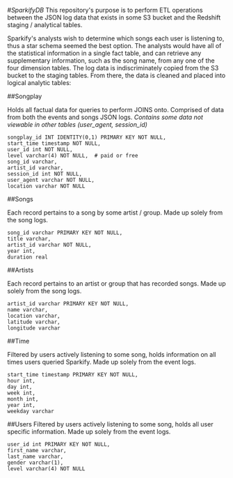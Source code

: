 #*SparkifyDB*
This repository's purpose is to perform ETL operations between the JSON log data that exists in some S3 bucket and 
the Redshift staging / analytical tables.

Sparkify's analysts wish to determine which songs each user is listening to, thus a star schema seemed the best option. 
The analysts would have all of the statistical information in a single fact table, and can retrieve 
any supplementary information, such as the song name, from any one of the four dimension tables. The log data is 
indiscriminately copied from the S3 bucket to the staging tables. From there, the data is cleaned and placed into 
logical analytic tables:

##Songplay

Holds all factual data for queries to perform JOINS onto. Comprised of data from both the events and songs JSON logs. 
_Contains some data not viewable in other tables (user_agent, session_id)_
```
songplay_id INT IDENTITY(0,1) PRIMARY KEY NOT NULL, 
start_time timestamp NOT NULL, 
user_id int NOT NULL, 
level varchar(4) NOT NULL,  # paid or free
song_id varchar,
artist_id varchar, 
session_id int NOT NULL, 
user_agent varchar NOT NULL, 
location varchar NOT NULL
```

##Songs

Each record pertains to a song by some artist / group. Made up solely from the song logs.
```
song_id varchar PRIMARY KEY NOT NULL, 
title varchar, 
artist_id varchar NOT NULL, 
year int, 
duration real
```

##Artists

Each record pertains to an artist or group that has recorded songs. Made up solely from the song logs.
```
artist_id varchar PRIMARY KEY NOT NULL,
name varchar, 
location varchar, 
latitude varchar, 
longitude varchar
```

##Time

Filtered by users actively listening to some song, holds information on all times users queried Sparkify. Made up solely from the 
event logs.
```
start_time timestamp PRIMARY KEY NOT NULL,
hour int,
day int, 
week int, 
month int, 
year int, 
weekday varchar
```


##Users
Filtered by users actively listening to some song, holds all user specific information. Made up solely from the 
event logs.
```
user_id int PRIMARY KEY NOT NULL,
first_name varchar,
last_name varchar,
gender varchar(1), 
level varchar(4) NOT NULL
```